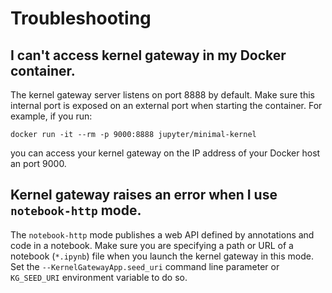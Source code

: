 # Troubleshooting

## I can't access kernel gateway in my Docker container.

The kernel gateway server listens on port 8888 by default. Make sure this internal port is exposed on an external port when starting the container. For example, if you run:

```
docker run -it --rm -p 9000:8888 jupyter/minimal-kernel
```

you can access your kernel gateway on the IP address of your Docker host an port 9000.

## Kernel gateway raises an error when I use `notebook-http` mode.

The `notebook-http` mode publishes a web API defined by annotations and code in a notebook. Make sure you are specifying a path or URL of a notebook (`*.ipynb`) file when you launch the kernel gateway in this mode. Set the `--KernelGatewayApp.seed_uri` command line parameter or `KG_SEED_URI` environment variable to do so.

